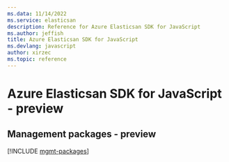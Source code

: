 ```yaml
---
ms.data: 11/14/2022
ms.service: elasticsan
description: Reference for Azure Elasticsan SDK for JavaScript
ms.author: jeffish
title: Azure Elasticsan SDK for JavaScript
ms.devlang: javascript
author: xirzec
ms.topic: reference
---
```

# Azure Elasticsan SDK for JavaScript - preview

## Management packages - preview
[!INCLUDE [mgmt-packages](elasticsan-mgmt-index.md)]